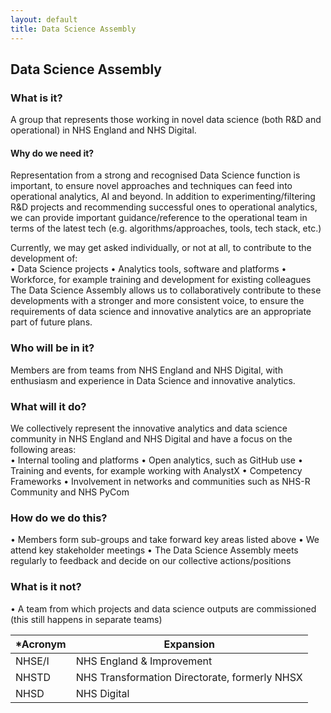 ```yaml
--- 
layout: default
title: Data Science Assembly
---
```


## Data Science Assembly

### What is it?

A group that represents those working in novel data science (both R&D and operational) in NHS England and NHS Digital.  

#### Why do we need it?
Representation from a strong and recognised Data Science function is important, to ensure novel approaches and techniques can feed into operational analytics, AI and beyond. In addition to experimenting/filtering R&D projects and recommending successful ones to operational analytics, we can provide important guidance/reference to the operational team in terms of the latest tech (e.g. algorithms/approaches, tools, tech stack, etc.) 

Currently, we may get asked individually, or not at all, to contribute to the development of:  
•	Data Science projects 
•	Analytics tools, software and platforms 
•	Workforce, for example training and development for existing colleagues 
The Data Science Assembly allows us to collaboratively contribute to these developments with a stronger and more consistent voice, to ensure the requirements of data science and innovative analytics are an appropriate part of future plans.  

### Who will be in it?

Members are from teams from NHS England and NHS Digital, with enthusiasm and experience in Data Science and innovative analytics.  

### What will it do?
We collectively represent the innovative analytics and data science community in NHS England and NHS Digital and have a focus on the following areas:  
•	Internal tooling and platforms 
•	Open analytics, such as GitHub use 
•	Training and events, for example working with AnalystX 
•	Competency Frameworks 
•	Involvement in networks and communities such as NHS-R Community and NHS PyCom 

### How do we do this?
•	Members form sub-groups and take forward key areas listed above 
•	We attend key stakeholder meetings 
•	The Data Science Assembly meets regularly to feedback and decide on our collective actions/positions 

### What is it not?
•	A team from which projects and data science outputs are commissioned (this still happens in separate teams) 

*Acronym|Expansion
---|---
NHSE/I|NHS England & Improvement
NHSTD|NHS Transformation Directorate, formerly NHSX
NHSD|NHS Digital
